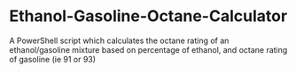 # Ethanol-Gasoline-Octane-Calculator
A PowerShell script which calculates the octane rating of an ethanol/gasoline mixture based on percentage of ethanol, and octane rating of gasoline (ie 91 or 93)

